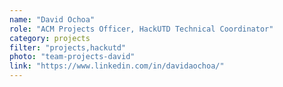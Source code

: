 ```yaml
---
name: "David Ochoa"
role: "ACM Projects Officer, HackUTD Technical Coordinator"
category: projects
filter: "projects,hackutd"
photo: "team-projects-david"
link: "https://www.linkedin.com/in/davidaochoa/"
---
```

